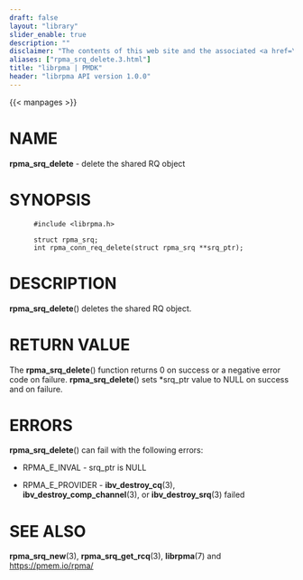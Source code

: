 ```yaml
---
draft: false
layout: "library"
slider_enable: true
description: ""
disclaimer: "The contents of this web site and the associated <a href=\"https://github.com/pmem\">GitHub repositories</a> are BSD-licensed open source."
aliases: ["rpma_srq_delete.3.html"]
title: "librpma | PMDK"
header: "librpma API version 1.0.0"
---
```

{{< manpages >}}

[comment]: <> (SPDX-License-Identifier: BSD-3-Clause)
[comment]: <> (Copyright 2020-2022, Intel Corporation)

NAME
====

**rpma\_srq\_delete** - delete the shared RQ object

SYNOPSIS
========

          #include <librpma.h>

          struct rpma_srq;
          int rpma_conn_req_delete(struct rpma_srq **srq_ptr);

DESCRIPTION
===========

**rpma\_srq\_delete**() deletes the shared RQ object.

RETURN VALUE
============

The **rpma\_srq\_delete**() function returns 0 on success or a negative
error code on failure. **rpma\_srq\_delete**() sets \*srq\_ptr value to
NULL on success and on failure.

ERRORS
======

**rpma\_srq\_delete**() can fail with the following errors:

-   RPMA\_E\_INVAL - srq\_ptr is NULL

-   RPMA\_E\_PROVIDER - **ibv\_destroy\_cq**(3),
    **ibv\_destroy\_comp\_channel**(3), or **ibv\_destroy\_srq**(3)
    failed

SEE ALSO
========

**rpma\_srq\_new**(3), **rpma\_srq\_get\_rcq**(3), **librpma**(7) and
https://pmem.io/rpma/
